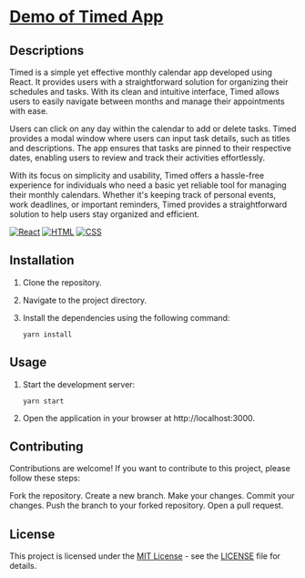 # [Demo of Timed App](https://asar-timed.netlify.app)

## Descriptions

Timed is a simple yet effective monthly calendar app developed using React. It provides users with a straightforward solution for organizing their schedules and tasks. With its clean and intuitive interface, Timed allows users to easily navigate between months and manage their appointments with ease.

Users can click on any day within the calendar to add or delete tasks. Timed provides a modal window where users can input task details, such as titles and descriptions. The app ensures that tasks are pinned to their respective dates, enabling users to review and track their activities effortlessly.

With its focus on simplicity and usability, Timed offers a hassle-free experience for individuals who need a basic yet reliable tool for managing their monthly calendars. Whether it's keeping track of personal events, work deadlines, or important reminders, Timed provides a straightforward solution to help users stay organized and efficient.


[![React](https://img.shields.io/badge/React-17.0.0-blue)](https://reactjs.org/)
[![HTML](https://img.shields.io/badge/HTML-5-orange)](https://www.w3.org/TR/html52/)
[![CSS](https://img.shields.io/badge/CSS-3-blue)](https://www.w3.org/TR/css-2022/)

## Installation

1. Clone the repository.
2. Navigate to the project directory.
3. Install the dependencies using the following command:

   ```shell
   yarn install

## Usage

1. Start the development server:

   ```shell
   yarn start

2. Open the application in your browser at http://localhost:3000.

## Contributing

Contributions are welcome! If you want to contribute to this project, please follow these steps:

Fork the repository.
Create a new branch.
Make your changes.
Commit your changes.
Push the branch to your forked repository.
Open a pull request.

## License

This project is licensed under the [MIT License](LICENSE) - see the [LICENSE](LICENSE) file for details.
